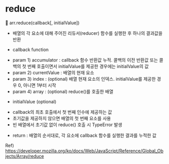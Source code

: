 # reduce

🖤 arr.reduce(callback[, initialValue])

- 배열의 각 요소에 대해 주어진 리듀서(reducer) 함수를 실행한 후 하나의 결과값을 반환

* callback function

- param 1) accumulator : callback 함수 반환값 누적. 콜백의 이전 반환값 또는 콜백의 첫 번째 호출이면서 initialValue를 제공한 경우에는 initialValue의 값
- param 2) currentValue : 배열의 현재 요소
- param 3) index : (optional) 배열 현재 요소의 인덱스. initialValue를 제공한 경우 0, 아니면 1부터 시작
- param 4) array : (optional) reduce()를 호출한 배열

* initialValue (optional)

- callback의 최초 호출에서 첫 번째 인수에 제공하는 값
- 초기값을 제공하지 않으면 배열의 첫 번째 요소를 사용
- 빈 배열에서 초기값 없이 reduce() 호출 시 TypeError 발생

* return : 배열의 순서대로, 각 요소에 callback 함수를 실행한 결과를 누적한 값

Ref) https://developer.mozilla.org/ko/docs/Web/JavaScript/Reference/Global_Objects/Array/reduce
